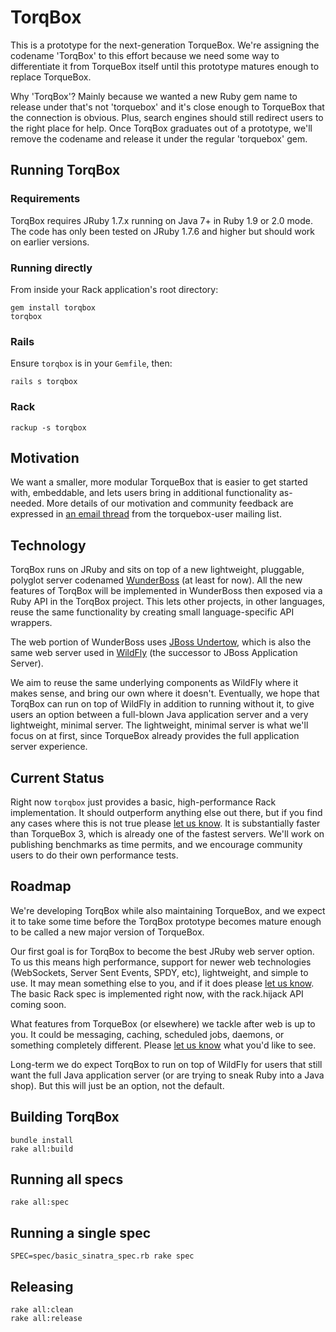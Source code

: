 # TorqBox

This is a prototype for the next-generation TorqueBox. We're assigning
the codename 'TorqBox' to this effort because we need some way to
differentiate it from TorqueBox itself until this prototype matures
enough to replace TorqueBox.

Why 'TorqBox'? Mainly because we wanted a new Ruby gem name to release
under that's not 'torquebox' and it's close enough to TorqueBox that
the connection is obvious. Plus, search engines should still redirect
users to the right place for help. Once TorqBox graduates out of a
prototype, we'll remove the codename and release it under the regular
'torquebox' gem.


## Running TorqBox

### Requirements

TorqBox requires JRuby 1.7.x running on Java 7+ in Ruby 1.9 or 2.0
mode. The code has only been tested on JRuby 1.7.6 and higher but
should work on earlier versions.

### Running directly

From inside your Rack application's root directory:

    gem install torqbox
    torqbox

### Rails

Ensure `torqbox` is in your `Gemfile`, then:

    rails s torqbox

### Rack

    rackup -s torqbox


## Motivation

We want a smaller, more modular TorqueBox that is easier to get
started with, embeddable, and lets users bring in additional
functionality as-needed. More details of our motivation and community
feedback are expressed in [an email thread][tb_future_thread] from the
torquebox-user mailing list.

## Technology

TorqBox runs on JRuby and sits on top of a new lightweight, pluggable,
polyglot server codenamed [WunderBoss][wunderboss] (at least for
now). All the new features of TorqBox will be implemented in
WunderBoss then exposed via a Ruby API in the TorqBox project. This
lets other projects, in other languages, reuse the same functionality
by creating small language-specific API wrappers.

The web portion of WunderBoss uses [JBoss Undertow][undertow], which
is also the same web server used in [WildFly][wildfly] (the successor
to JBoss Application Server).

We aim to reuse the same underlying components as WildFly where it
makes sense, and bring our own where it doesn't. Eventually, we hope
that TorqBox can run on top of WildFly in addition to running without
it, to give users an option between a full-blown Java application
server and a very lightweight, minimal server. The lightweight,
minimal server is what we'll focus on at first, since TorqueBox
already provides the full application server experience.


## Current Status

Right now `torqbox` just provides a basic, high-performance Rack
implementation. It should outperform anything else out there, but if
you find any cases where this is not true please [let us
know][community]. It is substantially faster than TorqueBox 3, which
is already one of the fastest servers. We'll work on publishing
benchmarks as time permits, and we encourage community users to do
their own performance tests.

## Roadmap

We're developing TorqBox while also maintaining TorqueBox, and we
expect it to take some time before the TorqBox prototype becomes
mature enough to be called a new major version of TorqueBox.

Our first goal is for TorqBox to become the best JRuby web server
option. To us this means high performance, support for newer web
technologies (WebSockets, Server Sent Events, SPDY, etc), lightweight,
and simple to use. It may mean something else to you, and if it does
please [let us know][community]. The basic Rack spec is implemented
right now, with the rack.hijack API coming soon.

What features from TorqueBox (or elsewhere) we tackle after web is up
to you. It could be messaging, caching, scheduled jobs, daemons, or
something completely different. Please [let us know][community] what
you'd like to see.

Long-term we do expect TorqBox to run on top of WildFly for users that
still want the full Java application server (or are trying to sneak
Ruby into a Java shop). But this will just be an option, not the
default.

## Building TorqBox

    bundle install
    rake all:build

## Running all specs

    rake all:spec

## Running a single spec

    SPEC=spec/basic_sinatra_spec.rb rake spec

## Releasing

    rake all:clean
    rake all:release


[tb_future_thread]: http://markmail.org/thread/4ffelg3qklycwhfo
[community]: http://torquebox.org/community/
[wunderboss]: https://github.com/projectodd/wunderboss
[undertow]: http://undertow.io/
[wildfly]: http://wildfly.org/
